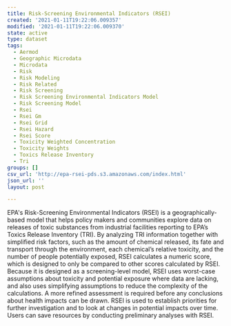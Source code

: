 ```yaml
---
title: Risk-Screening Environmental Indicators (RSEI)
created: '2021-01-11T19:22:06.009357'
modified: '2021-01-11T19:22:06.009370'
state: active
type: dataset
tags:
  - Aermod
  - Geographic Microdata
  - Microdata
  - Risk
  - Risk Modeling
  - Risk Related
  - Risk Screening
  - Risk Screening Environmental Indicators Model
  - Risk Screening Model
  - Rsei
  - Rsei Gm
  - Rsei Grid
  - Rsei Hazard
  - Rsei Score
  - Toxicity Weighted Concentration
  - Toxicity Weights
  - Toxics Release Inventory
  - Tri
groups: []
csv_url: 'http://epa-rsei-pds.s3.amazonaws.com/index.html'
json_url: ''
layout: post

---
```

EPA's Risk-Screening Environmental Indicators (RSEI) is a geographically-based model that helps policy makers and communities explore data on releases of toxic substances from industrial facilities reporting to EPA’s Toxics Release Inventory (TRI). By analyzing TRI information together with simplified risk factors, such as the amount of chemical released, its fate and transport through the environment, each chemical’s relative toxicity, and the number of people potentially exposed, RSEI calculates a numeric score, which is designed to only be compared to other scores calculated by RSEI. Because it is designed as a screening-level model, RSEI uses worst-case assumptions about toxicity and potential exposure where data are lacking, and also uses simplifying assumptions to reduce the complexity of the calculations. A more refined assessment is required before any conclusions about health impacts can be drawn. RSEI is used to establish priorities for further investigation and to look at changes in potential impacts over time. Users can save resources by conducting preliminary analyses with RSEI. 
